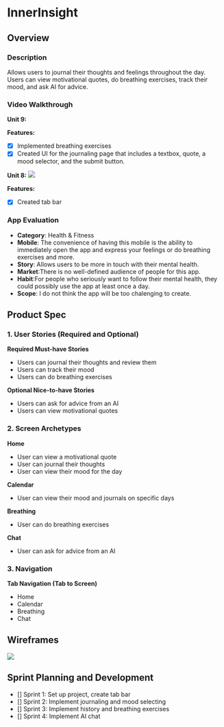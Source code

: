 InnerInsight
==

## Overview
### Description
Allows users to journal their thoughts and feelings throughout the day. Users can view motivational quotes, do breathing exercises, track their mood, and ask AI for advice.

### Video Walkthrough
**Unit 9:**
![]()

**Features:**
- [x] Implemented breathing exercises
- [x] Created UI for the journaling page that includes a textbox, quote, a mood selector, and the submit button.

**Unit 8:**
![](https://github.com/bjohnson360/InnerInsight/blob/main/gifs/demo.gif)

**Features:**
- [x] Created tab bar

### App Evaluation
- **Category**: Health & Fitness
- **Mobile**: The convenience of having this mobile is the ability to immediately open the app and express your feelings or do breathing exercises and more.
- **Story**: Allows users to be more in touch with their mental health.
- **Market**:There is no well-defined audience of people for this app.
- **Habit**:For people who seriously want to follow their mental health, they could possibly use the app at least once a day.
- **Scope**: I do not think the app will be too chalenging to create. 
## Product Spec
### 1. User Stories (Required and Optional)
**Required Must-have Stories**
- Users can journal their thoughts and review them
- Users can track their mood
- Users can do breathing exercises

**Optional Nice-to-have Stories**
- Users can ask for advice from an AI
- Users can view motivational quotes

### 2. Screen Archetypes
**Home**
- User can view a motivational quote
- User can journal their thoughts
- User can view their mood for the day

**Calendar**
- User can view their mood and journals on specific days

**Breathing**
- User can do breathing exercises

**Chat**
- User can ask for advice from an AI

### 3. Navigation
**Tab Navigation (Tab to Screen)**
- Home
- Calendar
- Breathing
- Chat

## Wireframes
![](https://i.imgur.com/XE2Wm5h.jpg)

## Sprint Planning and Development
- [] Sprint 1: Set up project, create tab bar
- [] Sprint 2: Implement journaling and mood selecting
- [] Sprint 3: Implement history and breathing exercises
- [] Sprint 4: Implement AI chat
